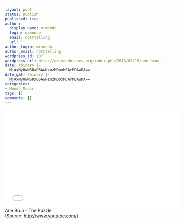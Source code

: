 ```yaml
---
layout: post
status: publish
published: true
author:
  display_name: mrmondo
  login: mrmondo
  email: not@telling
  url: ''
author_login: mrmondo
author_email: not@telling
wordpress_id: 137
wordpress_url: http://wp.mondotunes.org/index.php/2013/05/19/ane-brun-the-puzzle/
date: !binary |-
  MjAxMy0wNS0xOSAwNzozMDoxMCArMDAwMA==
date_gmt: !binary |-
  MjAxMy0wNS0xOSAwNzozMDoxMCArMDAwMA==
categories:
- Mondo Music
tags: []
comments: []
---
```

<iframe width="560" height="315" src="//www.youtube.com/embed/ILrYfkgtObo" frameborder="0"> </iframe>
Ane Brun - The Puzzle
<div class="attribution">(<span>Source:</span> <a href="http://www.youtube.com/">http://www.youtube.com/</a>)</div>
